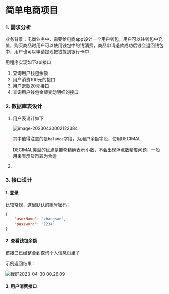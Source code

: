 # 简单电商项目

### 1. 需求分析

业务背景：电商业务中，需要给电商app设计一个用户钱包，用户可以往钱包中充值，购买商品时用户可以使用钱包中的钱消费，商品申请退款成功后钱会退回钱包中，用户也可以申请提现把钱提到银行卡中

用程序实现如下api接口

1. 查询用户钱包余额
2. 用户消费100元的接口
3. 用户退款20元接口
4. 查询用户钱包金额变动明细的接口



### 2. 数据库表设计

1. 用户表设计如下

    ![image-20230430002122384](https://typora-1312272916.cos.ap-shanghai.myqcloud.com//imgimage-20230430002122384.png)

    其中值得注意的是`balance`字段，为用户余额字段，使用DECIMAL

    DECIMAL类型的优点是能够精确表示小数，不会出现浮点数精度问题，一般用来表示货币较为合适

2. 











### 3. 接口设计

#### 1. 登录

比较常规，这里默认的账号密码：

```json
{
    "userName": "zhangsan",
    "password": "1234"
}
```

#### 2. 查看钱包余额

该接口已经整合到查询个人信息页里了

示例返回结果：

![截屏2023-04-30 00.26.09](https://typora-1312272916.cos.ap-shanghai.myqcloud.com//img%E6%88%AA%E5%B1%8F2023-04-30%2000.26.09.png)



#### 3. 用户消费接口





















